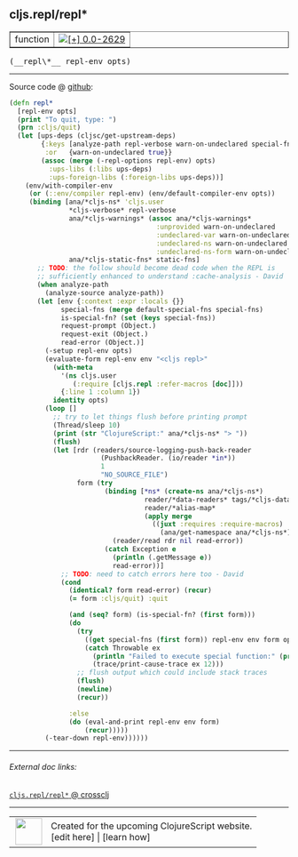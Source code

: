 ## cljs.repl/repl\*



 <table border="1">
<tr>
<td>function</td>
<td><a href="https://github.com/cljsinfo/cljs-api-docs/tree/0.0-2629"><img valign="middle" alt="[+] 0.0-2629" title="Added in 0.0-2629" src="https://img.shields.io/badge/+-0.0--2629-lightgrey.svg"></a> </td>
</tr>
</table>


 <samp>
(__repl\*__ repl-env opts)<br>
</samp>

---







Source code @ [github](https://github.com/clojure/clojurescript/blob/r2755/src/clj/cljs/repl.clj#L347-L424):

```clj
(defn repl*
  [repl-env opts]
  (print "To quit, type: ")
  (prn :cljs/quit)
  (let [ups-deps (cljsc/get-upstream-deps)
        {:keys [analyze-path repl-verbose warn-on-undeclared special-fns static-fns] :as opts
         :or   {warn-on-undeclared true}}
        (assoc (merge (-repl-options repl-env) opts)
          :ups-libs (:libs ups-deps)
          :ups-foreign-libs (:foreign-libs ups-deps))]
    (env/with-compiler-env
     (or (::env/compiler repl-env) (env/default-compiler-env opts))
     (binding [ana/*cljs-ns* 'cljs.user
               *cljs-verbose* repl-verbose
               ana/*cljs-warnings* (assoc ana/*cljs-warnings*
                                     :unprovided warn-on-undeclared
                                     :undeclared-var warn-on-undeclared
                                     :undeclared-ns warn-on-undeclared
                                     :undeclared-ns-form warn-on-undeclared)
               ana/*cljs-static-fns* static-fns]
       ;; TODO: the follow should become dead code when the REPL is
       ;; sufficiently enhanced to understand :cache-analysis - David
       (when analyze-path
         (analyze-source analyze-path))
       (let [env {:context :expr :locals {}}
             special-fns (merge default-special-fns special-fns)
             is-special-fn? (set (keys special-fns))
             request-prompt (Object.)
             request-exit (Object.)
             read-error (Object.)]
         (-setup repl-env opts)
         (evaluate-form repl-env env "<cljs repl>"
           (with-meta
             '(ns cljs.user
                (:require [cljs.repl :refer-macros [doc]]))
             {:line 1 :column 1})
           identity opts)
         (loop []
           ;; try to let things flush before printing prompt
           (Thread/sleep 10)
           (print (str "ClojureScript:" ana/*cljs-ns* "> "))
           (flush)
           (let [rdr (readers/source-logging-push-back-reader
                       (PushbackReader. (io/reader *in*))
                       1
                       "NO_SOURCE_FILE")
                 form (try
                        (binding [*ns* (create-ns ana/*cljs-ns*)
                                  reader/*data-readers* tags/*cljs-data-readers*
                                  reader/*alias-map*
                                  (apply merge
                                    ((juxt :requires :require-macros)
                                      (ana/get-namespace ana/*cljs-ns*)))]
                          (reader/read rdr nil read-error))
                        (catch Exception e
                          (println (.getMessage e))
                          read-error))]
             ;; TODO: need to catch errors here too - David
             (cond
               (identical? form read-error) (recur)
               (= form :cljs/quit) :quit

               (and (seq? form) (is-special-fn? (first form)))
               (do
                 (try
                   ((get special-fns (first form)) repl-env env form opts)
                   (catch Throwable ex
                     (println "Failed to execute special function:" (pr-str (first form)))
                     (trace/print-cause-trace ex 12)))
                 ;; flush output which could include stack traces
                 (flush)
                 (newline)
                 (recur))

               :else
               (do (eval-and-print repl-env env form)
                   (recur)))))
         (-tear-down repl-env))))))
```

<!--
Repo - tag - source tree - lines:

 <pre>
clojurescript @ r2755
└── src
    └── clj
        └── cljs
            └── <ins>[repl.clj:347-424](https://github.com/clojure/clojurescript/blob/r2755/src/clj/cljs/repl.clj#L347-L424)</ins>
</pre>

-->

---



###### External doc links:

[`cljs.repl/repl*` @ crossclj](http://crossclj.info/fun/cljs.repl/repl*.html)<br>

---

 <table>
<tr><td>
<img valign="middle" align="right" width="48px" src="http://i.imgur.com/Hi20huC.png">
</td><td>
Created for the upcoming ClojureScript website.<br>
[edit here] | [learn how]
</td></tr></table>

[edit here]:https://github.com/cljsinfo/cljs-api-docs/blob/master/cljsdoc/cljs.repl/replSTAR.cljsdoc
[learn how]:https://github.com/cljsinfo/cljs-api-docs/wiki/cljsdoc-files

<!--

This information was too distracting to show to readers, but I'll leave it
commented here since it is helpful to:

- pretty-print the data used to generate this document
- and show how to retrieve that data



The API data for this symbol:

```clj
{:ns "cljs.repl",
 :name "repl*",
 :type "function",
 :signature ["[repl-env opts]"],
 :source {:code "(defn repl*\n  [repl-env opts]\n  (print \"To quit, type: \")\n  (prn :cljs/quit)\n  (let [ups-deps (cljsc/get-upstream-deps)\n        {:keys [analyze-path repl-verbose warn-on-undeclared special-fns static-fns] :as opts\n         :or   {warn-on-undeclared true}}\n        (assoc (merge (-repl-options repl-env) opts)\n          :ups-libs (:libs ups-deps)\n          :ups-foreign-libs (:foreign-libs ups-deps))]\n    (env/with-compiler-env\n     (or (::env/compiler repl-env) (env/default-compiler-env opts))\n     (binding [ana/*cljs-ns* 'cljs.user\n               *cljs-verbose* repl-verbose\n               ana/*cljs-warnings* (assoc ana/*cljs-warnings*\n                                     :unprovided warn-on-undeclared\n                                     :undeclared-var warn-on-undeclared\n                                     :undeclared-ns warn-on-undeclared\n                                     :undeclared-ns-form warn-on-undeclared)\n               ana/*cljs-static-fns* static-fns]\n       ;; TODO: the follow should become dead code when the REPL is\n       ;; sufficiently enhanced to understand :cache-analysis - David\n       (when analyze-path\n         (analyze-source analyze-path))\n       (let [env {:context :expr :locals {}}\n             special-fns (merge default-special-fns special-fns)\n             is-special-fn? (set (keys special-fns))\n             request-prompt (Object.)\n             request-exit (Object.)\n             read-error (Object.)]\n         (-setup repl-env opts)\n         (evaluate-form repl-env env \"<cljs repl>\"\n           (with-meta\n             '(ns cljs.user\n                (:require [cljs.repl :refer-macros [doc]]))\n             {:line 1 :column 1})\n           identity opts)\n         (loop []\n           ;; try to let things flush before printing prompt\n           (Thread/sleep 10)\n           (print (str \"ClojureScript:\" ana/*cljs-ns* \"> \"))\n           (flush)\n           (let [rdr (readers/source-logging-push-back-reader\n                       (PushbackReader. (io/reader *in*))\n                       1\n                       \"NO_SOURCE_FILE\")\n                 form (try\n                        (binding [*ns* (create-ns ana/*cljs-ns*)\n                                  reader/*data-readers* tags/*cljs-data-readers*\n                                  reader/*alias-map*\n                                  (apply merge\n                                    ((juxt :requires :require-macros)\n                                      (ana/get-namespace ana/*cljs-ns*)))]\n                          (reader/read rdr nil read-error))\n                        (catch Exception e\n                          (println (.getMessage e))\n                          read-error))]\n             ;; TODO: need to catch errors here too - David\n             (cond\n               (identical? form read-error) (recur)\n               (= form :cljs/quit) :quit\n\n               (and (seq? form) (is-special-fn? (first form)))\n               (do\n                 (try\n                   ((get special-fns (first form)) repl-env env form opts)\n                   (catch Throwable ex\n                     (println \"Failed to execute special function:\" (pr-str (first form)))\n                     (trace/print-cause-trace ex 12)))\n                 ;; flush output which could include stack traces\n                 (flush)\n                 (newline)\n                 (recur))\n\n               :else\n               (do (eval-and-print repl-env env form)\n                   (recur)))))\n         (-tear-down repl-env))))))",
          :title "Source code",
          :repo "clojurescript",
          :tag "r2755",
          :filename "src/clj/cljs/repl.clj",
          :lines [347 424]},
 :full-name "cljs.repl/repl*",
 :full-name-encode "cljs.repl/replSTAR",
 :history [["+" "0.0-2629"]]}

```

Retrieve the API data for this symbol:

```clj
;; from Clojure REPL
(require '[clojure.edn :as edn])
(-> (slurp "https://raw.githubusercontent.com/cljsinfo/cljs-api-docs/catalog/cljs-api.edn")
    (edn/read-string)
    (get-in [:symbols "cljs.repl/repl*"]))
```

-->
